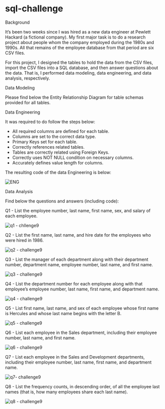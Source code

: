 # sql-challenge

Background

It’s been two weeks since I was hired as a new data engineer at Pewlett Hackard (a fictional company). My first major task is to do a research project about people whom the company employed during the 1980s and 1990s. All that remains of the employee database from that period are six CSV files.

For this project, I designed the tables to hold the data from the CSV files, import the CSV files into a SQL database, and then answer questions about the data. That is, I performed data modeling, data engineering, and data analysis, respectively.

Data Modeling

Please find below the Entity Relationship Diagram for table schemas provided for all tables.


Data Engineering

It was required to do follow the steps below:
- All required columns are defined for each table.
- Columns are set to the correct data type.
- Primary Keys set for each table.
- Correctly references related tables.
- Tables are correctly related using Foreign Keys.
- Correctly uses NOT NULL condition on necessary columns.
- Accurately defines value length for columns.

The resulting code of the data Engineering is below:

<img alt="ENG" src="https://raw.githubusercontent.com/FloBeep/sql-challenge/main/ReadMe%20Files/Engineering%20Code.png">

Data Analysis

Find below the questions and answers (including code):

Q1 - List the employee number, last name, first name, sex, and salary of each employee.

<img alt="q1 - chllenge9" src="https://raw.githubusercontent.com/FloBeep/sql-challenge/main/ReadMe%20Images/Q1.png">

Q2 - List the first name, last name, and hire date for the employees who were hired in 1986.

<img alt="q2 - challenge9" src="https://raw.githubusercontent.com/FloBeep/sql-challenge/main/ReadMe%20Images/Q2.png">

Q3 - List the manager of each department along with their department number, department name, employee number, last name, and first name.

<img alt="q3 - challenge9" src="https://raw.githubusercontent.com/FloBeep/sql-challenge/main/ReadMe%20Images/Q3.png">

Q4 - List the department number for each employee along with that employee’s employee number, last name, first name, and department name.

<img alt="q4 - challenge9" src="https://raw.githubusercontent.com/FloBeep/sql-challenge/main/ReadMe%20Images/Q4.png">

Q5 - List first name, last name, and sex of each employee whose first name is Hercules and whose last name begins with the letter B.

<img alt="q5 - challenge9" src="https://raw.githubusercontent.com/FloBeep/sql-challenge/main/ReadMe%20Images/Q5.png">

Q6 - List each employee in the Sales department, including their employee number, last name, and first name.

<img alt="q6 - challenge9" src="https://raw.githubusercontent.com/FloBeep/sql-challenge/main/ReadMe%20Images/Q6.png">

Q7 - List each employee in the Sales and Development departments, including their employee number, last name, first name, and department name.

<img alt="q7- challenge9" src="https://raw.githubusercontent.com/FloBeep/sql-challenge/main/ReadMe%20Images/Q7.png">

Q8 - List the frequency counts, in descending order, of all the employee last names (that is, how many employees share each last name).

<img alt="q8 - challenge9" src="https://raw.githubusercontent.com/FloBeep/sql-challenge/main/ReadMe%20Images/Q8.png">
